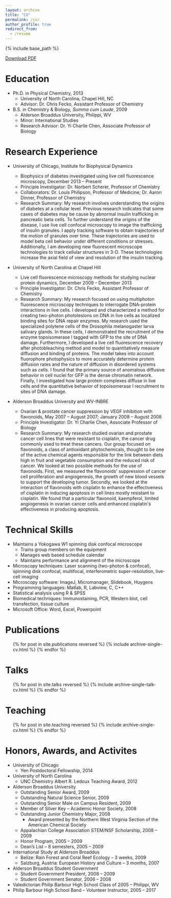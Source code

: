 ```yaml
---
layout: archive
title: "CV"
permalink: /cv/
author_profile: true
redirect_from:
  - /resume
---
```


{% include base_path %}

[Download PDF](https://mdaddysman.github.io/files/WebCV.pdf)

Education
======
* Ph.D. in Physical Chemistry, 2013
  * University of North Carolina, Chapel Hill, NC
  * Advisor: Dr. Chris Fecko, Assistant Professor of Chemistry
* B.S. in Chemistry & Biology, <i>Summa cum Laude</i>, 2009
  * Alderson Broaddus University, Philippi, WV
  * Minor: International Studies
  * Research Advisor: Dr. Yi Charlie Chen, Associate Professor of Biology

Research Experience
======
* University of Chicago, Institute for Biophysical Dynamics
  * Biophysics of diabetes investigated using live cell fluorescence microscopy, December 2013 – Present
  * Principle Investigator: Dr. Norbert Scherer, Professor of Chemistry
  * Collaborators: Dr. Louis Philipson, Professor of Medicine; Dr. Aaron Dinner, Professor of Chemistry
  * Research Summary:  My research involves understanding the origins of diabetes at a cellular level. Previous research indicates that some cases of diabetes may be cause by abnormal insulin trafficking in pancreatic beta cells. To further understand the origins of the disease, I use live cell confocal microscopy to image the trafficking of insulin granules. I apply tracking software to obtain trajectories of the motion of granules over time. These trajectories are used to model beta cell behavior under different conditions or stresses. Additionally, I am developing new fluorescent microscope technologies to track cellular structures in 3-D. These technologies increase the axial field of view and resolution of the insulin tracking.

* University of North Carolina at Chapel Hill
  * Live cell fluorescence microscopy methods for studying nuclear protein dynamics, December 2009 – December 2013  	
  * Principle Investigator: Dr. Chris Fecko, Assistant Professor of Chemistry
  * Research Summary: My research focused on using multiphoton fluorescence microscopy techniques to interrogate DNA-protein interactions in live cells.  I developed and characterized a method for creating two-photon photolesions on DNA in live cells as localized binding sites for DNA repair enzymes.  My research used the specialized polytene cells of the Drosophila melanogaster larva salivary glands.  In these cells, I demonstrated the recruitment of the enzyme topoisomerase I tagged with GFP to the site of DNA damage.  Furthermore, I developed a live cell fluorescence recovery after photobleaching method and model to quantitatively measure diffusion and binding of proteins.  The model takes into account fluorophore photophysics to more accurately determine protein diffusion rates and the nature of diffusion in disordered systems such as cells.  I found that the primary source of anomalous diffusive behavior in cell nuclei for GFP is the dense chromatin network.  Finally, I investigated how large protein complexes diffuse in live cells and the quantitative behavior of topoisomerase I recruitment to sites of DNA damage.  

* Alderson Broaddus University and WV-INBRE
  * Ovarian & prostate cancer suppression by VEGF inhibition with flavonoids, May 2007 – August 2007; January 2008 – August 2008
  * Principle Investigator: Dr. Yi Charlie Chen, Associate Professor of Biology
  * Research Summary:  My research studied ovarian and prostate cancer cell lines that were resistant to cisplatin, the cancer drug commonly used to treat these cancers.  Our group focused on flavonoids, a class of antioxidant phytochemicals, thought to be one of the active chemical agents responsible for the link between diets high in fruit and vegetable consumption and the reduced risk of cancer.  We looked at two possible methods for the use of flavonoids.  First, we measured the flavonoids' suppression of cancer cell proliferation and angiogenesis, the growth of new blood vessels to support the developing tumor.  Secondly, we looked at the interaction of flavonoids with cisplatin to enhance the effectiveness of cisplatin in inducing apoptosis in cell lines mostly resistant to cisplatin. We found that a particular flavonoid, kaempferol, limited angiogenesis in ovarian cancer cells and enhanced cisplatin's effectiveness in producing apoptosis.


Technical Skills
======
* Maintains a Yokogawa W1 spinning disk confocal microscope
  * Trains group members on the equipment
  * Manages web based schedule calendar
  * Maintains performance and alignment of the microscope
* Microscopy techniques: Laser scanning (two-photon & confocal), spinning disk confocal, multifocal, interferometric super-resolution, live-cell imaging
* Microscopy software: ImageJ, Micromanager, Slidebook, Huygens  
* Programming languages: Matlab, R, Labview, C, C++
* Statistical analysis using R & SPSS
* Biomedical techniques: Immunostaining, PCR, Western blot, cell transfection, tissue culture
* Microsoft Office: Word, Excel, Powerpoint  


Publications
======
  <ul>{% for post in site.publications reversed %}
    {% include archive-single-cv.html %}
  {% endfor %}</ul>

Talks
======
  <ul>{% for post in site.talks reversed %}
    {% include archive-single-talk-cv.html %}
  {% endfor %}</ul>
  
Teaching
======
  <ul>{% for post in site.teaching reversed %}
    {% include archive-single-cv.html %}
  {% endfor %}</ul>

Honors, Awards, and Activites
======
* University of Chicago
  * Yen Postdoctoral Fellowship, 2014
* University of North Carolina
  * UNC Chemistry Albert R. Ledoux Teaching Award, 2012
* Alderson Broaddus University
  * Outstanding Senior Award, 2009
  * Outstanding Natural Science Senior, 2009
  * Outstanding Senior Male on Campus Resident, 2009
  * Member of Silver Key – Academic Honor Society, 2008
  * Outstanding Junior Chemistry Major, 2008
    * Award presented by the Northern West Virginia Section of the American Chemical Society
  * Appalachian College Association STEM/NSF Scholarship, 2008 – 2009
  * Honor Program, 2005 – 2009
  * Dean’s List – 8 semesters, 2005 – 2009
* International Study at Alderson Broaddus
  * Belize: Rain Forest and Coral Reef Ecology – 3 weeks, 2009
  * Salzburg, Austria: European History and Culture – 3 months, 2007
* Alderson Broaddus Student Government
  * Student Government President, 2008 – 2009
  * Student Government Senator, 2006 – 2008
* Valedictorian Philip Barbour High School Class of 2005 – Philippi, WV
* Philip Barbour High School Band – Volunteer Instructor, 2005 – 2017
